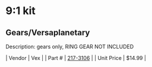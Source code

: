 # 9:1 kit
## Gears/Versaplanetary
Description: 	gears only, RING GEAR NOT INCLUDED 

| Vendor | Vex | 
| Part # | [217-3106](http://www.vexrobotics.com/versaplanetary.html) | 
| Unit Price | $14.99 | 
